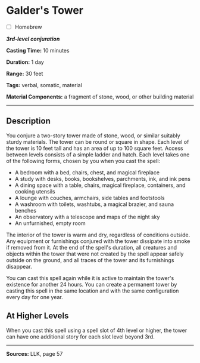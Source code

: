 # Galder's Tower

- [ ] Homebrew

***3rd-level conjuration***

**Casting Time:** 10 minutes

**Duration:** 1 day

**Range:** 30 feet

**Tags:** verbal, somatic, material

**Material Components:** a fragment of stone, wood, or other building material

---

## Description
You conjure a two-story tower made of stone, wood, or similar suitably sturdy materials.
The tower can be round or square in shape.
Each level of the tower is 10 feet tall and has an area of up to 100 square feet.
Access between levels consists of a simple ladder and hatch.
Each level takes one of the following forms, chosen by you when you cast the spell:
- A bedroom with a bed, chairs, chest, and magical fireplace
- A study with desks, books, bookshelves, parchments, ink, and ink pens
- A dining space with a table, chairs, magical fireplace, containers, and cooking utensils
- A lounge with couches, armchairs, side tables and footstools
- A washroom with toilets, washtubs, a magical brazier, and sauna benches
- An observatory with a telescope and maps of the night sky
- An unfurnished, empty room

The interior of the tower is warm and dry, regardless of conditions outside.
Any equipment or furnishings conjured with the tower dissipate into smoke if removed from it.
At the end of the spell's duration, all creatures and objects within the tower that were not created by the spell appear safely outside on the ground, and all traces of the tower and its furnishings disappear.

You can cast this spell again while it is active to maintain the tower's existence for another 24 hours.
You can create a permanent tower by casting this spell in the same location and with the same configuration every day for one year.

## At Higher Levels
When you cast this spell using a spell slot of 4th level or higher, the tower can have one additional story for each slot level beyond 3rd.

---

**Sources:** LLK, page 57
